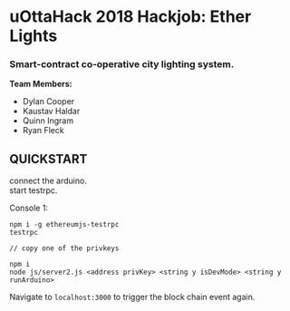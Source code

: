 # uOttaHack 2018 Hackjob: Ether Lights
### Smart-contract co-operative city lighting system.

**Team Members:**
- Dylan Cooper
- Kaustav Haldar
- Quinn Ingram
- Ryan Fleck

## QUICKSTART

connect the arduino.  
start testrpc.  

Console 1:
```
npm i -g ethereumjs-testrpc
testrpc

// copy one of the privkeys

```

```
npm i
node js/server2.js <address privKey> <string y isDevMode> <string y runArduino>

```

Navigate to `localhost:3000` to trigger the block chain event again. 
